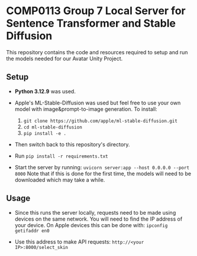 # COMP0113 Group 7 Local Server for Sentence Transformer and Stable Diffusion
This repository contains the code and resources required to setup and run the models needed for our Avatar Unity Project.

## Setup
* **Python 3.12.9** was used.

* Apple's ML-Stable-Diffusion was used but feel free to use your own model with image&prompt-to-image generation. To install:
    1. `git clone https://github.com/apple/ml-stable-diffusion.git`
    2. `cd ml-stable-diffusion`
    3. `pip install -e .`

* Then switch back to this repository's directory.

* Run `pip install -r requirements.txt`

* Start the server by running: `uvicorn server:app --host 0.0.0.0 --port 8000` Note that if this is done for the first time, the models will need to be downloaded which may take a while.

## Usage
* Since this runs the server locally, requests need to be made using devices on the same network. You will need to find the IP address of your device. On Apple devices this can be done with: `ipconfig getifaddr en0`

* Use this address to make API requests: `http://<your IP>:8000/select_skin`